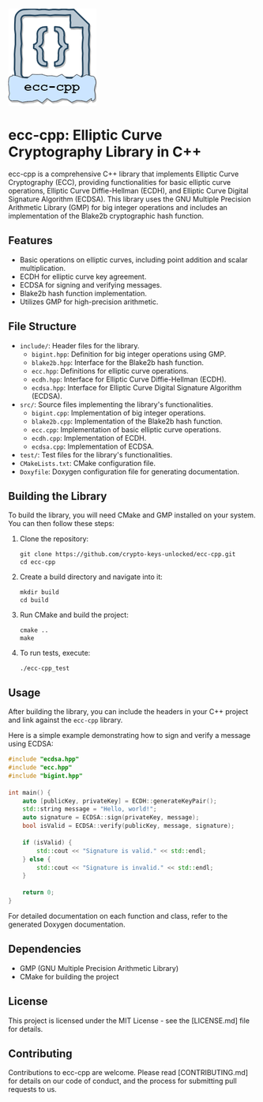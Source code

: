 ![ecc-cpp Logo](./Images/ecc-cpp.png)
# ecc-cpp: Elliptic Curve Cryptography Library in C++

ecc-cpp is a comprehensive C++ library that implements Elliptic Curve Cryptography (ECC), providing functionalities for basic elliptic curve operations, Elliptic Curve Diffie-Hellman (ECDH), and Elliptic Curve Digital Signature Algorithm (ECDSA). This library uses the GNU Multiple Precision Arithmetic Library (GMP) for big integer operations and includes an implementation of the Blake2b cryptographic hash function.

## Features

- Basic operations on elliptic curves, including point addition and scalar multiplication.
- ECDH for elliptic curve key agreement.
- ECDSA for signing and verifying messages.
- Blake2b hash function implementation.
- Utilizes GMP for high-precision arithmetic.

## File Structure

- `include/`: Header files for the library.
  - `bigint.hpp`: Definition for big integer operations using GMP.
  - `blake2b.hpp`: Interface for the Blake2b hash function.
  - `ecc.hpp`: Definitions for elliptic curve operations.
  - `ecdh.hpp`: Interface for Elliptic Curve Diffie-Hellman (ECDH).
  - `ecdsa.hpp`: Interface for Elliptic Curve Digital Signature Algorithm (ECDSA).
- `src/`: Source files implementing the library's functionalities.
  - `bigint.cpp`: Implementation of big integer operations.
  - `blake2b.cpp`: Implementation of the Blake2b hash function.
  - `ecc.cpp`: Implementation of basic elliptic curve operations.
  - `ecdh.cpp`: Implementation of ECDH.
  - `ecdsa.cpp`: Implementation of ECDSA.
- `test/`: Test files for the library's functionalities.
- `CMakeLists.txt`: CMake configuration file.
- `Doxyfile`: Doxygen configuration file for generating documentation.

## Building the Library

To build the library, you will need CMake and GMP installed on your system. You can then follow these steps:

1. Clone the repository:
   ```
   git clone https://github.com/crypto-keys-unlocked/ecc-cpp.git
   cd ecc-cpp
   ```

2. Create a build directory and navigate into it:
   ```
   mkdir build
   cd build
   ```

3. Run CMake and build the project:
   ```
   cmake ..
   make
   ```

4. To run tests, execute:
   ```
   ./ecc-cpp_test
   ```

## Usage

After building the library, you can include the headers in your C++ project and link against the `ecc-cpp` library.

Here is a simple example demonstrating how to sign and verify a message using ECDSA:

```cpp
#include "ecdsa.hpp"
#include "ecc.hpp"
#include "bigint.hpp"

int main() {
    auto [publicKey, privateKey] = ECDH::generateKeyPair();
    std::string message = "Hello, world!";
    auto signature = ECDSA::sign(privateKey, message);
    bool isValid = ECDSA::verify(publicKey, message, signature);
    
    if (isValid) {
        std::cout << "Signature is valid." << std::endl;
    } else {
        std::cout << "Signature is invalid." << std::endl;
    }

    return 0;
}
```

For detailed documentation on each function and class, refer to the generated Doxygen documentation.

## Dependencies

- GMP (GNU Multiple Precision Arithmetic Library)
- CMake for building the project

## License

This project is licensed under the MIT License - see the [LICENSE.md] file for details.

## Contributing
Contributions to ecc-cpp are welcome. Please read [CONTRIBUTING.md] for details on our code of conduct, and the process for submitting pull requests to us.